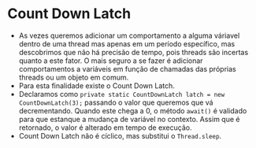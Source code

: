 # Count Down Latch

- As vezes queremos adicionar um comportamento a alguma váriavel dentro de uma thread mas apenas em um período específico, mas descobrimos que não há precisão de tempo, pois threads são incertas quanto a este fator. O mais seguro a se fazer é adicionar comportamentos a variáveis em função de chamadas das próprias threads ou um objeto em comum.
- Para esta finalidade existe o Count Down Latch.
- Declaramos como `private static CountDownLatch latch = new CountDownLatch(3);` passando o valor que queremos que vá decrementando. Quando este chega a 0, o método `await()` é validado para que estanque a mudança de variável no contexto. Assim que é retornado, o valor é alterado em tempo de execução.
- Count Down Latch não é cíclico, mas substitui o `Thread.sleep`.